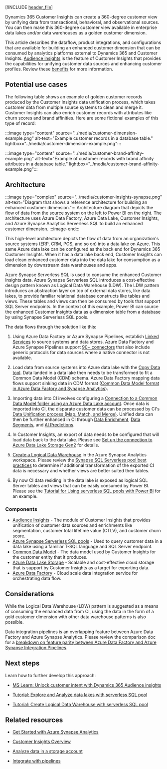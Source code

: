 [!INCLUDE [header_file](../../../includes/sol-idea-header.md)]

Dynamics 365 Customer Insights can create a 360-degree customer view by unifying data from transactional, behavioral, and observational sources. You can then make this 360-degree customer view available in enterprise data lakes and/or data warehouses as a golden customer dimension. 

This article describes the dataflow, product integrations, and configurations that are available for building an enhanced customer dimension that can be consumed by analytics platforms external to Dynamics 365 and Customer Insights. [Audience insights](https://dynamics.microsoft.com/ai/customer-insights/audience-insights-capability) is the feature of Customer Insights that provides the capabilities for unifying customer data sources and enhancing customer profiles. Review these [benefits](/dynamics365/customer-insights/audience-insights/overview#main-benefits) for more information.

## Potential use cases

The following table shows an example of golden customer records produced by the Customer Insights data unification process, which takes customer data from multiple source systems to clean and merge it. Customer Insights can also enrich customer records with attributes like churn scores and brand affinities. Here are some fictional examples of this type of record:

:::image type="content" source="../media/customer-dimension-example.png" alt-text="Example customer records in a database table." lightbox="../media/customer-dimension-example.png":::

:::image type="content" source="../media/customer-brand-affinity-example.png" alt-text="Example of customer records with brand affinity attributes in a database table." lightbox="../media/customer-brand-affinity-example.png":::

## Architecture 

:::image type="complex" source="../media/customer-insights-synapse.png" alt-text="Diagram that shows a reference architecture for building an enhanced customer dimension.":::
   Architecture diagram that depicts the flow of data from the source system on the left to Power BI on the right. The architecture uses Azure Data Factory, Azure Data Lake, Customer Insights, and Azure Synapse Analytics Serverless SQL to build an enhanced customer dimension.
:::image-end:::

This high-level architecture depicts the flow of data from an organization's source systems (ERP, CRM, POS, and so on) into a data lake on Azure. This same Azure data lake can be configured as the back end for Dynamics 365 Customer Insights. When it has a data lake back end, Customer Insights can load clean enhanced customer data into the data lake for consumption as a dimension by downstream data warehouses and apps.

Azure Synapse Serverless SQL is used to consume the enhanced Customer Insights data. Azure Synapse Serverless SQL introduces a cost-effective design pattern known as Logical Data Warehouse (LDW). The LDW pattern introduces an abstraction layer on top of external data stores, like data lakes, to provide familiar relational database constructs like tables and views. These tables and views can then be consumed by tools that support SQL Server endpoints. In the context of this example, Power BI can source the enhanced Customer Insights data as a dimension table from a database by using Synapse Serverless SQL pools.

The data flows through the solution like this:

1. Using Azure Data Factory or Azure Synapse Pipelines, establish [Linked Services](/azure/data-factory/concepts-linked-services) to source systems and data stores. Azure Data Factory and Azure Synapse Pipelines support [90+ connectors](/azure/data-factory/copy-activity-overview#supported-data-stores-and-formats) that also include generic protocols for data sources where a native connector is not available.  
  
2. Load data from source systems into Azure data lake with the [Copy Data tool](/azure/data-factory/quickstart-create-data-factory-copy-data-tool#start-the-copy-data-tool). Data landed in a data lake then needs to be transformed to fit a Common Data Model (CDM) schema. Azure Data Factory mapping data flows support sinking data in CDM format ([Common Data Model format in Azure Data Factory and Synapse Analytics](/azure/data-factory/format-common-data-model)).
  
3. Importing data into CI involves configuring a [Connection to a Common Data Model folder using an Azure Data Lake account](/dynamics365/customer-insights/audience-insights/connect-common-data-model). Once data is imported into CI, the disparate customer data can be processed by CI's [Data Unification process (Map, Match, and Merge)](/dynamics365/customer-insights/audience-insights/data-unification). Unified data can then be further enhanced in CI through [Data Enrichment](/dynamics365/customer-insights/audience-insights/enrichment-hub), [Data Segments](/dynamics365/customer-insights/audience-insights/segments), and [AI Predictions](/dynamics365/customer-insights/audience-insights/predictions-overview). 
  
4. In Customer Insights, an export of data needs to be configured that will load data back to the data lake. Please see [Set up the connection to Azure Data Lake Storage Gen2](/dynamics365/customer-insights/audience-insights/export-azure-data-lake-storage-gen2) for details.
  
5. [Create a Logical Data Warehouse](/azure/synapse-analytics/sql/tutorial-logical-data-warehouse) in the Azure Synapse Analytics workspace. Please review the [Synapse SQL Serverless pool best practices](/azure/synapse-analytics/sql/best-practices-serverless-sql-pool) to determine if additional transformation of the exported CI data is necessary and whether views are better suited then tables.
  
6. By now CI data residing in the data lake is exposed as logical SQL Server tables and views that can be easily consumed by Power BI. Please see the [Tutorial for Using serverless SQL pools with Power BI](/azure/synapse-analytics/sql/tutorial-connect-power-bi-desktop) for an example.

### Components

- [Audience Insights](https://docs.microsoft.com/dynamics365/customer-insights/audience-insights/overview) - The module of Customer Insights that provides unification of customer data sources and enrichments like segmentation, customer total lifetime value (CTLV), and customer churn score.
- [Azure Synapse Serverless SQL pools](https://docs.microsoft.com/azure/synapse-analytics/sql/on-demand-workspace-overview) - Used to query customer data in a data lake using a familiar T-SQL language and SQL Server endpoint.
- [Common Data Model](https://docs.microsoft.com/common-data-model/data-lake) - The data model used by Customer Insights for the customer entity that it produces.
- [Azure Data Lake Storage](https://azure.microsoft.com/services/storage/data-lake-storage/) - Scalable and cost-effective cloud storage that is support by Customer Insights as a target for exporting data.
- [Azure Data Factory](https://docs.microsoft.com/azure/data-factory/concepts-pipelines-activities) - Cloud scale data integration service for orchestrating data flow.

## Considerations

While the Logical Data Warehouse (LDW) pattern is suggested as a means of consuming the enhanced data from CI, using the data in the form of a gold customer dimension with other data warehouse patterns is also possible.

Data integration pipelines is an overlapping feature between Azure Data Factory and Azure Synapse Analytics. Please review the comparison doc for a [breakdown on feature parity between Azure Data Factory and Azure Synapse Integration Pipelines](/azure/synapse-analytics/data-integration/concepts-data-factory-differences).

## Next steps

Learn how to further develop this approach:

- [MS Learn: Unlock customer intent with Dynamics 365 Audience insights](/learn/paths/build-customer-insights/)

- [Tutorial: Explore and Analyze data lakes with serverless SQL pool](/azure/synapse-analytics/sql/tutorial-data-analyst)

- [Tutorial: Create Logical Data Warehouse with serverless SQL pool](/azure/synapse-analytics/sql/tutorial-logical-data-warehouse)

## Related resources

- [Get Started with Azure Synapse Analytics](/azure/synapse-analytics/get-started)

- [Customer Insights Overview](/dynamics365/customer-insights/overview)

- [Analyze data in a storage account](/azure/synapse-analytics/get-started-analyze-storage)

- [Integrate with pipelines](/azure/synapse-analytics/get-started-pipelines)